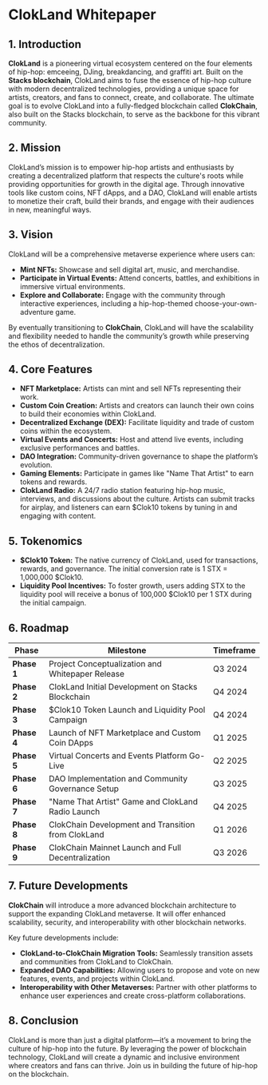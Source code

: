 # ClokLand Whitepaper

## 1. Introduction

**ClokLand** is a pioneering virtual ecosystem centered on the four elements of hip-hop: emceeing, DJing, breakdancing, and graffiti art. Built on the **Stacks blockchain**, ClokLand aims to fuse the essence of hip-hop culture with modern decentralized technologies, providing a unique space for artists, creators, and fans to connect, create, and collaborate. The ultimate goal is to evolve ClokLand into a fully-fledged blockchain called **ClokChain**, also built on the Stacks blockchain, to serve as the backbone for this vibrant community.

## 2. Mission

ClokLand’s mission is to empower hip-hop artists and enthusiasts by creating a decentralized platform that respects the culture's roots while providing opportunities for growth in the digital age. Through innovative tools like custom coins, NFT dApps, and a DAO, ClokLand will enable artists to monetize their craft, build their brands, and engage with their audiences in new, meaningful ways.

## 3. Vision

ClokLand will be a comprehensive metaverse experience where users can:

- **Mint NFTs:** Showcase and sell digital art, music, and merchandise.
- **Participate in Virtual Events:** Attend concerts, battles, and exhibitions in immersive virtual environments.
- **Explore and Collaborate:** Engage with the community through interactive experiences, including a hip-hop-themed choose-your-own-adventure game.

By eventually transitioning to **ClokChain**, ClokLand will have the scalability and flexibility needed to handle the community’s growth while preserving the ethos of decentralization.

## 4. Core Features

- **NFT Marketplace:** Artists can mint and sell NFTs representing their work.
- **Custom Coin Creation:** Artists and creators can launch their own coins to build their economies within ClokLand.
- **Decentralized Exchange (DEX):** Facilitate liquidity and trade of custom coins within the ecosystem.
- **Virtual Events and Concerts:** Host and attend live events, including exclusive performances and battles.
- **DAO Integration:** Community-driven governance to shape the platform’s evolution.
- **Gaming Elements:** Participate in games like "Name That Artist" to earn tokens and rewards.
- **ClokLand Radio:** A 24/7 radio station featuring hip-hop music, interviews, and discussions about the culture. Artists can submit tracks for airplay, and listeners can earn $Clok10 tokens by tuning in and engaging with content.

## 5. Tokenomics

- **$Clok10 Token:** The native currency of ClokLand, used for transactions, rewards, and governance. The initial conversion rate is 1 STX = 1,000,000 $Clok10.
- **Liquidity Pool Incentives:** To foster growth, users adding STX to the liquidity pool will receive a bonus of 100,000 $Clok10 per 1 STX during the initial campaign.

## 6. Roadmap

| **Phase**    | **Milestone**                                        | **Timeframe**    |
|--------------|------------------------------------------------------|------------------|
| **Phase 1**  | Project Conceptualization and Whitepaper Release      | Q3 2024          |
| **Phase 2**  | ClokLand Initial Development on Stacks Blockchain     | Q4 2024          |
| **Phase 3**  | $Clok10 Token Launch and Liquidity Pool Campaign      | Q4 2024          |
| **Phase 4**  | Launch of NFT Marketplace and Custom Coin DApps       | Q1 2025          |
| **Phase 5**  | Virtual Concerts and Events Platform Go-Live          | Q2 2025          |
| **Phase 6**  | DAO Implementation and Community Governance Setup     | Q3 2025          |
| **Phase 7**  | "Name That Artist" Game and ClokLand Radio Launch     | Q4 2025          |
| **Phase 8**  | ClokChain Development and Transition from ClokLand    | Q1 2026          |
| **Phase 9**  | ClokChain Mainnet Launch and Full Decentralization    | Q3 2026          |

## 7. Future Developments

**ClokChain** will introduce a more advanced blockchain architecture to support the expanding ClokLand metaverse. It will offer enhanced scalability, security, and interoperability with other blockchain networks.

Key future developments include:

- **ClokLand-to-ClokChain Migration Tools:** Seamlessly transition assets and communities from ClokLand to ClokChain.
- **Expanded DAO Capabilities:** Allowing users to propose and vote on new features, events, and projects within ClokLand.
- **Interoperability with Other Metaverses:** Partner with other platforms to enhance user experiences and create cross-platform collaborations.

## 8. Conclusion

ClokLand is more than just a digital platform—it’s a movement to bring the culture of hip-hop into the future. By leveraging the power of blockchain technology, ClokLand will create a dynamic and inclusive environment where creators and fans can thrive. Join us in building the future of hip-hop on the blockchain.
